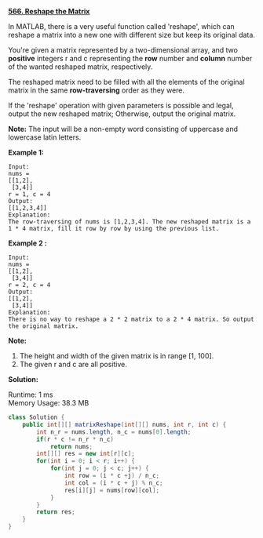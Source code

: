 **[566. Reshape the Matrix](https://leetcode.com/problems/reshape-the-matrix/)**

In MATLAB, there is a very useful function called 'reshape', which can reshape a matrix into a new one with different size but keep its original data.

You're given a matrix represented by a two-dimensional array, and two **positive** integers r and c representing the **row** number and **column** number of the wanted reshaped matrix, respectively.

The reshaped matrix need to be filled with all the elements of the original matrix in the same **row-traversing** order as they were.

If the 'reshape' operation with given parameters is possible and legal, output the new reshaped matrix; Otherwise, output the original matrix.

**Note:**
The input will be a non-empty word consisting of uppercase and lowercase latin letters.


**Example 1:**

```
Input: 
nums = 
[[1,2],
 [3,4]]
r = 1, c = 4
Output: 
[[1,2,3,4]]
Explanation:
The row-traversing of nums is [1,2,3,4]. The new reshaped matrix is a 1 * 4 matrix, fill it row by row by using the previous list.
```

**Example 2 :**

```
Input: 
nums = 
[[1,2],
 [3,4]]
r = 2, c = 4
Output: 
[[1,2],
 [3,4]]
Explanation:
There is no way to reshape a 2 * 2 matrix to a 2 * 4 matrix. So output the original matrix.
```

**Note:**
1. The height and width of the given matrix is in range [1, 100].
2. The given r and c are all positive.

**Solution:**

Runtime: 1 ms<br/>
Memory Usage: 38.3 MB

```java
class Solution {
    public int[][] matrixReshape(int[][] nums, int r, int c) {
        int n_r = nums.length, n_c = nums[0].length;
        if(r * c != n_r * n_c)
            return nums;
        int[][] res = new int[r][c];
        for(int i = 0; i < r; i++) {
            for(int j = 0; j < c; j++) {
                int row = (i * c +j) / n_c;
                int col = (i * c + j) % n_c;
                res[i][j] = nums[row][col];
            }
        }
        return res;
    }
}
```